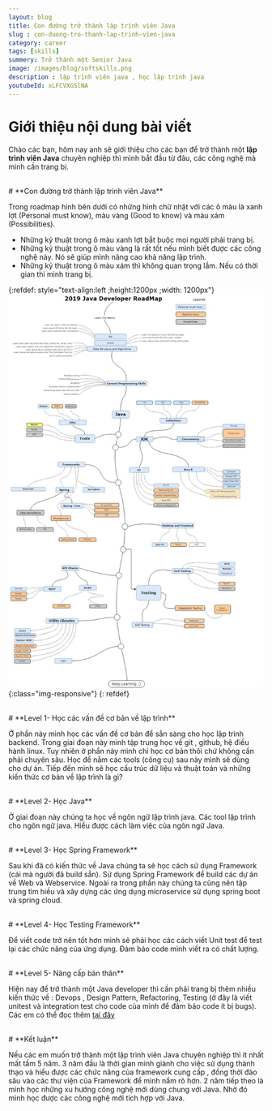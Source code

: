 ```yaml
---
layout: blog
title: Con đường trở thành lập trình viên Java
slug : con-duong-tro-thanh-lap-trinh-vien-java
category: career
tags: [skills]
summery: Trở thành một Senior Java   
image: /images/blog/softskills.png
description : lập trình viên java , học lập trình java
youtubeId: xLFCVXGSlNA
---
```


# **Giới thiệu nội dung bài viết**

Chào các bạn, hôm nay anh sẽ giới thiệu cho các bạn để trở thành một <b>lập trình viên Java</b> chuyên nghiệp thì mình bắt đầu từ đâu, các công nghệ mà mình cần trang bị.

<br>
# **Con đường trở thành lập trình viên Java**

Trong roadmap hình bên dưới có những hình chữ nhật với các ô màu là xanh lợt (Personal must know), màu vàng (Good to know) và màu xám (Possibilities).

- Những kỷ thuật trong ô màu xanh lợt bắt buộc mọi người phải trang bị.
- Những kỷ thuật trong ô màu vàng là rất tốt nếu mình biết được các công nghệ này. Nó sẽ giúp mình nâng cao khả năng lập trình.
- Những kỷ thuật trong ô màu xám thì không quan trọng lắm. Nếu có thời gian thì mình trang bị.

{:refdef: style="text-align:left ;height:1200px ;width: 1200px"}
![javaroadmap](/images/post/softskills/JavaDeveloperRoadMap.jpg){:class="img-responsive"}
{: refdef}

<br>
# **Level 1- Học các vấn đề cơ bản về lập trình**

Ở phần này mình học các vấn đề cơ bản để sẳn sàng cho học lập trình backend. Trong giai đoạn này mình tập trung học về git , github, hệ điều hành linux. Tuy nhiên ở phần này mình chỉ học cơ bản thôi chứ không cần phải chuyên sâu. Học để nắm các tools (công cụ) sau này mình sẽ dùng cho dự án. Tiếp đến mình sẽ học cấu trúc dữ liệu và thuật toán và những kiến thức cơ bản về lập trình là gì?

<br>
# **Level 2- Học Java**

Ở giai đoạn này chúng ta học về ngôn ngữ lập trình java. Các tool lập trình cho ngôn ngữ java. Hiểu được cách làm việc của ngôn ngữ Java.

<br>
# **Level 3- Học Spring Framework**

Sau khi đã có kiến thức về Java chúng ta sẽ học cách sử dụng Framework (cái mà người đã build sẳn). Sử dụng Spring Framework để build các dự án về Web và Webservice. Ngoài ra trong phần này chúng ta cũng nên tập trung tìm hiều và xây dựng các ứng dụng microservice sử dụng spring boot và spring cloud.

<br>
# **Level 4- Học Testing Framework**

Để viết code trở nên tốt hơn mình sẽ phải học các cách viết Unit test để test lại các chức năng của ứng dụng. Đảm bảo code mình viết ra có chất lượng.

<br>
# **Level 5- Nâng cấp bản thân**

Hiện nay để trở thành một Java developer thì cần phải trang bị thêm nhiều kiến thức về : Devops , Design Pattern, Refactoring, Testing (ở đây là viết unitest và integration test cho code của mình để đảm bảo code ít bị bugs).
Các em có thể đọc thêm [tại đây ](https://levunguyen.com/career/2020/05/14/tro-thanh-senior-java/)

<br>
# **Kết luận**

Nếu các em muốn trở thành một lập trình viên Java chuyên nghiệp thì ít nhất mất tầm 5 năm. 3 năm đầu là thời gian mình giành cho việc sử dụng thành thạo và hiểu được các chức năng của framework cung cấp , đồng thời đào sâu vào các thư viện của Framework để mình nắm rõ hơn. 2 năm tiếp theo là mình học những xu hướng công nghệ mới dùng chung với Java. Nhờ đó mình học được các công nghệ mới tích hợp với Java.
